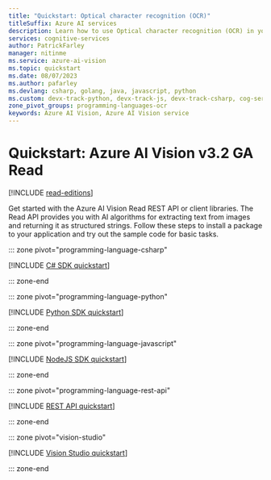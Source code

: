 ```yaml
---
title: "Quickstart: Optical character recognition (OCR)"
titleSuffix: Azure AI services
description: Learn how to use Optical character recognition (OCR) in your application through a native client library in the language of your choice.
services: cognitive-services
author: PatrickFarley
manager: nitinme
ms.service: azure-ai-vision
ms.topic: quickstart
ms.date: 08/07/2023
ms.author: pafarley
ms.devlang: csharp, golang, java, javascript, python
ms.custom: devx-track-python, devx-track-js, devx-track-csharp, cog-serv-seo-aug-2020, mode-api, ignite-2022, devx-track-dotnet, devx-track-extended-java
zone_pivot_groups: programming-languages-ocr
keywords: Azure AI Vision, Azure AI Vision service
---
```


# Quickstart: Azure AI Vision v3.2 GA Read

[!INCLUDE [read-editions](../includes/read-editions.md)]

Get started with the Azure AI Vision Read REST API or client libraries. The Read API provides you with AI algorithms for extracting text from images and returning it as structured strings. Follow these steps to install a package to your application and try out the sample code for basic tasks.

::: zone pivot="programming-language-csharp"

[!INCLUDE [C# SDK quickstart](../includes/quickstarts-sdk/csharp-sdk.md)]

::: zone-end

::: zone pivot="programming-language-python"

[!INCLUDE [Python SDK quickstart](../includes/quickstarts-sdk/python-sdk.md)]

::: zone-end

::: zone pivot="programming-language-javascript"

[!INCLUDE [NodeJS SDK quickstart](../includes/quickstarts-sdk/node-sdk.md)]

::: zone-end

::: zone pivot="programming-language-rest-api"

[!INCLUDE [REST API quickstart](../includes/curl-quickstart.md)]

::: zone-end

::: zone pivot="vision-studio"

[!INCLUDE [Vision Studio quickstart](../includes/ocr-studio-quickstart.md)]

::: zone-end
